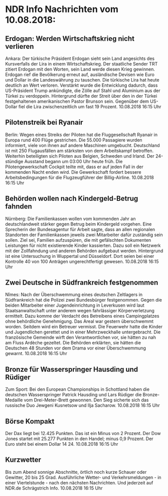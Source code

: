 # NDR Info Nachrichten vom 10.08.2018:


## Erdogan: Werden Wirtschaftskrieg nicht verlieren
Ankara: Der türkische Präsident Erdogan sieht sein Land angesichts des Kursverfalls der Lira in einem Wirtschaftskrieg. Der staatliche Sender TRT zitiert Erdogan mit den Worten, sein Land werde diesen Krieg gewinnen. Erdogan rief die Bevölkerung erneut auf, ausländische Devisen wie Euro und Dollar in die Landeswährung zu tauschen. Die türkische Lira hat heute deutlich an Wert verloren. Verstärkt wurde die Entwicklung dadurch,  dass US-Präsident Trump ankündigte, die Zölle auf Stahl und Aluminium aus der Türkei zu verdoppeln. Hintergrund dürfte der Streit über den in der Türkei festgehaltenen amerikanischen Pastor Brunson sein. Gegenüber dem US-Dollar fiel die Lira zwischenzeitlich um fast 19 Prozent. 10.08.2018 16:15 Uhr 

## Pilotenstreik bei Ryanair
Berlin: Wegen eines Streiks der Piloten hat die Fluggesellschaft Ryanair in Europa rund 400 Flüge gestrichen. Die 55.000 Passagiere wurden informiert, viele von ihnen auf andere Maschinen umgebucht. Deutschland ist mit 250 Flugausfällen am stärksten von dem Arbeitskampf betroffen. Weiterhin beteiligten sich Piloten aus Belgien, Schweden und Irland. Der 24-stündige Ausstand begann um 03:00 Uhr heute früh. Die Pilotengewerkschaft Cockpit teilte mit, dass er auf jeden Fall in der kommenden Nacht enden wird. Die Gewerkschaft fordert bessere Arbeitsbedingungen für die Flugzeugführer der Billig-Airline. 10.08.2018 16:15 Uhr 

## Behörden wollen nach Kindergeld-Betrug fahnden
Nürnberg: Die Familienkassen wollen vom kommenden Jahr an deutschlandweit stärker gegen Betrug beim Kindergeld vorgehen. Eine Sprecherin der Bundesagentur für Arbeit sagte, dass an allen regionalen Standorten der Familienkassen jeweils zwei Mitarbeiter dafür zuständig sein sollen. Ziel sei, Familien aufzuspüren, die mit gefälschten Dokumenten Leistungen für nicht existierende Kinder kassierten. Dazu soll ein Netzwerk mit der Zollfahndung und anderen Behörden aufgebaut werden. Hintergrund ist eine Untersuchung in Wuppertal und Düsseldorf. Dort seien bei einer Kontrolle 40 von 100 Anträgen ungerechtfertigt gewesen. 10.08.2018 16:15 Uhr 

## Zwei Deutsche in Südfrankreich festgenommen
Nîmes: Nach der Überschwemmung eines deutschen Zeltlagers in Südfrankreich hat die Polizei zwei Bundesbürger festgenommen. Gegen die beiden Mitarbeiter einer Jugendeinrichtung in Leverkusen wird laut Staatsanwaltschaft unter anderem wegen fahrlässiger Körperverletzung ermittelt. Dazu komme der Verdacht des Betreibens eines Campingplatzes ohne behördliche Genehmigung. Das Areal war gestern überschwemmt worden. Seitdem wird ein Betreuer vermisst. Die Feuerwehr hatte die Kinder und Jugendlichen gerettet und in einer Mehrzweckhalle untergebracht. Die französische Gemeinde wirft den Verantwortlichen vor, sie hätten zu nah am Fluss Ardèche gezeltet. Die Behörden erklärten, sie hätten die Deutschen 48 Stunden vor dem Drama vor einer Überschwemmung gewarnt. 10.08.2018 16:15 Uhr 

## Bronze für Wasserspringer Hausding und Rüdiger
Zum Sport: Bei den European Championships in Schottland haben die deutschen Wasserspringer Patrick Hausding und Lars Rüdiger die Bronze-Medaille vom Drei-Meter-Brett gewonnen. Den Sieg sicherte sich das russische Duo Jewgeni Kusnetsow und Ilja Sacharow. 10.08.2018 16:15 Uhr 

## Börse Kompakt
Der Dax liegt bei 12.425 Punkten. Das ist ein Minus von 2 Prozent. Der Dow Jones startet mit 25.277 Punkten in den Handel; minus 0,9 Prozent. Der Euro steht bei einem Dollar 14  24. 10.08.2018 16:15 Uhr 

## Kurzwetter
Bis zum Abend sonnige Abschnitte, örtlich noch kurze Schauer oder Gewitter, 20 bis 25 Grad. Ausführliche Wetter- und Verkehrsmeldungen - in einer Viertelstunde - nach den nächsten Nachrichten. Und jederzeit auf NDR.de Schrägstrich Info. 10.08.2018 16:15 Uhr 
